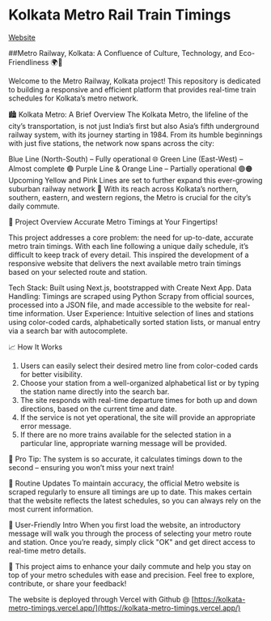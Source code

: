 # Kolkata Metro Rail Train Timings

[Website](https://kolkata-metro-timings.vercel.app)

##Metro Railway, Kolkata: A Confluence of Culture, Technology, and Eco-Friendliness 🌍🚉

Welcome to the Metro Railway, Kolkata project! This repository is dedicated to building a responsive and efficient platform that provides real-time train schedules for Kolkata’s metro network.

🏙️ Kolkata Metro: A Brief Overview
The Kolkata Metro, the lifeline of the city’s transportation, is not just India’s first but also Asia’s fifth underground railway system, with its journey starting in 1984. From its humble beginnings with just five stations, the network now spans across the city:

Blue Line (North-South) – Fully operational 🌐
Green Line (East-West) – Almost complete 🟢
Purple Line & Orange Line – Partially operational 🟣🟠
Upcoming Yellow and Pink Lines are set to further expand this ever-growing suburban railway network 🌟
With its reach across Kolkata’s northern, southern, eastern, and western regions, the Metro is crucial for the city’s daily commute.

🚀 Project Overview
Accurate Metro Timings at Your Fingertips!

This project addresses a core problem: the need for up-to-date, accurate metro train timings. With each line following a unique daily schedule, it’s difficult to keep track of every detail. This inspired the development of a responsive website that delivers the next available metro train timings based on your selected route and station.

Tech Stack: Built using Next.js, bootstrapped with Create Next App.
Data Handling: Timings are scraped using Python Scrapy from official sources, processed into a JSON file, and made accessible to the website for real-time information.
User Experience: Intuitive selection of lines and stations using color-coded cards, alphabetically sorted station lists, or manual entry via a search bar with autocomplete.

📈 How It Works
1. Users can easily select their desired metro line from color-coded cards for better visibility.
2. Choose your station from a well-organized alphabetical list or by typing the station name directly into the search bar.
3. The site responds with real-time departure times for both up and down directions, based on the current time and date.
4. If the service is not yet operational, the site will provide an appropriate error message. 
5. If there are no more trains available for the selected station in a particular line, appropriate warning message will be provided.

🚨 Pro Tip: The system is so accurate, it calculates timings down to the second – ensuring you won’t miss your next train!

🔄 Routine Updates
To maintain accuracy, the official Metro website is scraped regularly to ensure all timings are up to date. This makes certain that the website reflects the latest schedules, so you can always rely on the most current information.

👋 User-Friendly Intro
When you first load the website, an introductory message will walk you through the process of selecting your metro route and station. Once you’re ready, simply click "OK" and get direct access to real-time metro details.

🌟 This project aims to enhance your daily commute and help you stay on top of your metro schedules with ease and precision. Feel free to explore, contribute, or share your feedback!

The website is deployed through Vercel with Github @ [https://kolkata-metro-timings.vercel.app/](https://kolkata-metro-timings.vercel.app/)
